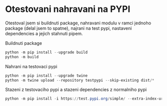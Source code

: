 # Otestovani nahravani na PYPI
Otestoval jsem si buildnuti package, nahravani modulu v ramci jednoho package (delal jsem to spatne), najrani na test pypi, nastaveni dependencies a jejich stahnuti pipem. 

Buildnuti package
```powershell
python -m pip install --upgrade build
python -m build
```

Nahrani na testovaci pypi
```powershell
python -m pip install --upgrade twine
python -m twine upload --repository testpypi --skip-existing dist/*
```

Stazeni z testovaciho pypi a stazeni dependencies z normalniho pypi
```powershell
python -m pip install -i https://test.pypi.org/simple/ --extra-index-url https://pypi.org/simple/ Ukazka-pyside2==1.0.6
```
